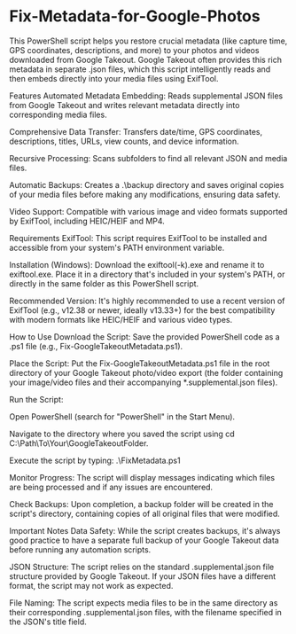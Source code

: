 # Fix-Metadata-for-Google-Photos

This PowerShell script helps you restore crucial metadata (like capture time, GPS coordinates, descriptions, and more) to your photos and videos downloaded from Google Takeout. Google Takeout often provides this rich metadata in separate .json files, which this script intelligently reads and then embeds directly into your media files using ExifTool.

Features
Automated Metadata Embedding: Reads supplemental JSON files from Google Takeout and writes relevant metadata directly into corresponding media files.

Comprehensive Data Transfer: Transfers date/time, GPS coordinates, descriptions, titles, URLs, view counts, and device information.

Recursive Processing: Scans subfolders to find all relevant JSON and media files.

Automatic Backups: Creates a .\backup directory and saves original copies of your media files before making any modifications, ensuring data safety.

Video Support: Compatible with various image and video formats supported by ExifTool, including HEIC/HEIF and MP4.

Requirements
ExifTool: This script requires ExifTool to be installed and accessible from your system's PATH environment variable.

Installation (Windows): Download the exiftool(-k).exe and rename it to exiftool.exe. Place it in a directory that's included in your system's PATH, or directly in the same folder as this PowerShell script.

Recommended Version: It's highly recommended to use a recent version of ExifTool (e.g., v12.38 or newer, ideally v13.33+) for the best compatibility with modern formats like HEIC/HEIF and various video types.

How to Use
Download the Script: Save the provided PowerShell code as a .ps1 file (e.g., Fix-GoogleTakeoutMetadata.ps1).

Place the Script: Put the Fix-GoogleTakeoutMetadata.ps1 file in the root directory of your Google Takeout photo/video export (the folder containing your image/video files and their accompanying *.supplemental.json files).

Run the Script:

Open PowerShell (search for "PowerShell" in the Start Menu).

Navigate to the directory where you saved the script using cd C:\Path\To\Your\GoogleTakeoutFolder.

Execute the script by typing: .\FixMetadata.ps1

Monitor Progress: The script will display messages indicating which files are being processed and if any issues are encountered.

Check Backups: Upon completion, a backup folder will be created in the script's directory, containing copies of all original files that were modified.

Important Notes
Data Safety: While the script creates backups, it's always good practice to have a separate full backup of your Google Takeout data before running any automation scripts.

JSON Structure: The script relies on the standard .supplemental.json file structure provided by Google Takeout. If your JSON files have a different format, the script may not work as expected.

File Naming: The script expects media files to be in the same directory as their corresponding .supplemental.json files, with the filename specified in the JSON's title field.
